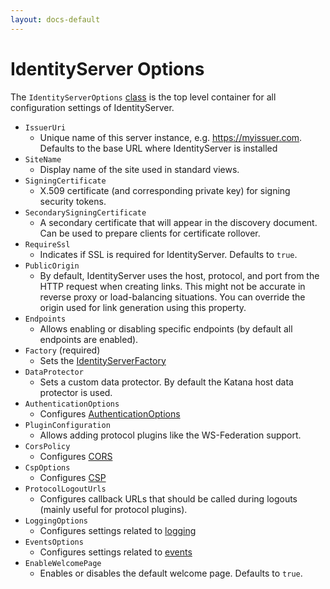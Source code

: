 ```yaml
---
layout: docs-default
---
```


# IdentityServer Options

The `IdentityServerOptions` [class](https://github.com/thinktecture/Thinktecture.IdentityServer.v3/blob/master/source%2FCore%2FConfiguration%2FIdentityServerOptions.cs) is the top level container for all configuration settings of IdentityServer.

* `IssuerUri`
    * Unique name of this server instance, e.g. https://myissuer.com. Defaults to the base URL where IdentityServer is installed
* `SiteName`
    * Display name of the site used in standard views.
* `SigningCertificate`
    * X.509 certificate (and corresponding private key) for signing security tokens.
* `SecondarySigningCertificate`
    * A secondary certificate that will appear in the discovery document. Can be used to prepare clients for certificate rollover.
* `RequireSsl`
    * Indicates if SSL is required for IdentityServer. Defaults to `true`.
* `PublicOrigin`
    * By default, IdentityServer uses the host, protocol, and port from the HTTP request when creating links.
    This might not be accurate in reverse proxy or load-balancing situations.
    You can override the origin used for link generation using this property.
* `Endpoints`
    * Allows enabling or disabling specific endpoints (by default all endpoints are enabled).
* `Factory` (required)
    * Sets the [IdentityServerFactory](serviceFactory.html)
* `DataProtector`
    * Sets a custom data protector. By default the Katana host data protector is used.
* `AuthenticationOptions`
    * Configures [AuthenticationOptions](authenticationOptions.html)
* `PluginConfiguration`
    * Allows adding protocol plugins like the WS-Federation support.
* `CorsPolicy`
    * Configures [CORS](cors.html)
* `CspOptions`
    * Configures [CSP](../advanced/csp.html)
* `ProtocolLogoutUrls`
    * Configures callback URLs that should be called during logouts (mainly useful for protocol plugins).
* `LoggingOptions`
    * Configures settings related to [logging](logging.html)
* `EventsOptions`
    * Configures settings related to [events](events.html)
* `EnableWelcomePage`
    * Enables or disables the default welcome page. Defaults to `true`.
